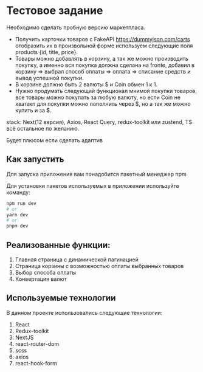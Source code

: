 # Тестовое задание 

Необходимо сделать пробную версию маркетпласа.
- Получить карточки товаров с FakeAPI https://dummyjson.com/carts отобразить их в произвольной форме используем следующие поля products {id, title, price}.
- Товары можно добавлять в корзину, а так же можно производить покупку, а именно вся покупка должна сделана на fronte, добавил в корзину => выбрал способ оплаты => оплата => списание средств и вывод успешной покупки.
- В корзине должно быть 2 валюты $ и Coin обмен 1 к 1.
- Нужно продумать следующий функционал мнимой покупки товаров, все товары можно покупать за любую валюту, но если Coin не хватает для покупки можно пополнить через $, но а так же можно купить и за $.

stack: Next(12 версия), Axios, React Query, redux-toolkit или zustend, TS всё остальное по желанию.

Будет плюсом если сделать адаптив


## Как запустить

Для запуска приложения вам понадобится пакетный менеджер npm

Для установки пакетов используемых в приложении используйте команду:

```bash
npm run dev
# or
yarn dev
# or
pnpm dev
```

## Реализованные функции:
1) Главная страница с динамической пагинацией
2) Страница корзины с возможностью оплаты выбранных товаров
3) Выбор способа оплаты
4) Конвертация валют

## Используемые технологии

В данном проекте использовались следующие технологии:

1) React
2) Redux-toolkit
3) NextJS
4) react-router-dom
5) scss
6) axios
7) react-hook-form
